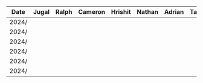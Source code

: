 | Date  | Jugal | Ralph | Cameron | Hrishit | Nathan | Adrian | Task |
| ----- | ----- | ----- | ------- | ------- | ------ | ------ | ---- |
| 2024/ |       |       |         |         |        |        |      |
| 2024/ |       |       |         |         |        |        |      |
| 2024/ |       |       |         |         |        |        |      |
| 2024/ |       |       |         |         |        |        |      |
| 2024/ |       |       |         |         |        |        |      |
| 2024/ |       |       |         |         |        |        |      |
